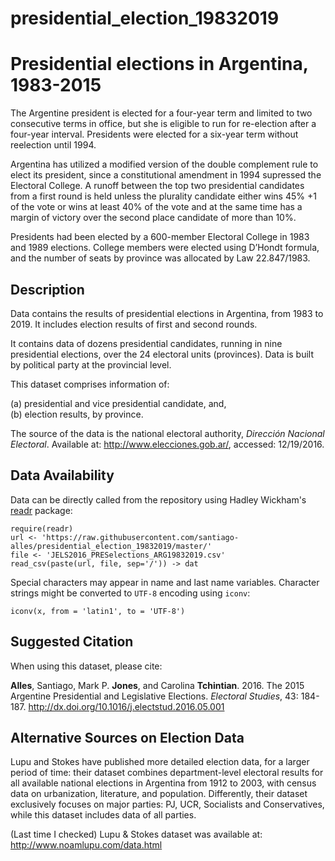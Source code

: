 # presidential_election_19832019
Presidential elections in Argentina, 1983-2015
==============================================

The Argentine president is elected for a four-year term and limited to two consecutive terms in office, but she is eligible to run for re-election after a four-year interval. Presidents were elected for a six-year term without reelection until 1994.

Argentina has utilized a modified version of the double complement rule to elect its president, since a constitutional amendment in 1994 supressed the Electoral College. A runoff between the top two presidential candidates from a first round is held unless the plurality candidate either wins 45% +1 of the vote or wins at least 40% of the vote and at the same time has a margin of victory over the second place candidate of more than 10%.

Presidents had been elected by a 600-member Electoral College in 1983 and 1989 elections. College members were elected using D’Hondt formula, and the number of seats by province was allocated by Law 22.847/1983.

Description
-----------

Data contains the results of presidential elections in Argentina, from 1983 to 2019. It includes election results of first and second rounds.

It contains data of dozens presidential candidates, running in nine presidential elections, over the 24 electoral units (provinces). Data is built by political party at the provincial level.

This dataset comprises information of:

(a) presidential and vice presidential candidate, and,<br />
(b) election results, by province.

The source of the data is the national electoral authority, <i>Dirección Nacional Electoral</i>. Available at: <http://www.elecciones.gob.ar/>, accessed: 12/19/2016.

Data Availability
------------------

Data can be directly called from the repository using Hadley Wickham's <a href="https://cran.r-project.org/web/packages/readr/readr.pdf" target="_blank">readr</a> package:

<pre><code>require(readr)
url <- 'https://raw.githubusercontent.com/santiago-alles/presidential_election_19832019/master/'
file <- 'JELS2016_PRESelections_ARG19832019.csv'
read_csv(paste(url, file, sep='/')) -> dat
</code></pre>

Special characters may appear in name and last name variables. Character strings might be converted to <code>UTF-8</code> encoding using <code>iconv</code>:

<pre><code>iconv(x, from = 'latin1', to = 'UTF-8')</code></pre>

Suggested Citation
-------------------

When using this dataset, please cite:

<b>Alles</b>, Santiago, Mark P. <b>Jones</b>, and Carolina <b>Tchintian</b>. 2016. The 2015 Argentine Presidential and Legislative Elections. <i>Electoral Studies</i>, 43: 184-187. http://dx.doi.org/10.1016/j.electstud.2016.05.001

Alternative Sources on Election Data
-------------------

Lupu and Stokes have published more detailed election data, for a larger period of time: their dataset combines department-level electoral results for all available national elections in Argentina from 1912 to 2003, with census data on urbanization, literature, and population. Differently, their dataset exclusively focuses on major parties: PJ, UCR, Socialists and Conservatives, while this dataset includes data of all parties.

(Last time I checked) Lupu & Stokes dataset was available at: <http://www.noamlupu.com/data.html>
